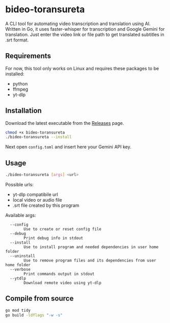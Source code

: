 # bideo-toransureta

A CLI tool for automating video transcription and translation using AI. Written in Go, it uses faster-whisper for transcription and Google Gemini for translation. Just enter the video link or file path to get translated subtitles in .srt format.

## Requirements

For now, this tool only works on Linux and requires these packages to be installed:

-   python
-   ffmpeg
-   yt-dlp

## Installation

Download the latest executable from the [Releases](https://github.com/patryk-ku/bideo-toransureta/releases) page.

```sh
chmod +x bideo-toransureta
./bideo-toransureta --install
```

Next open `config.toml` and insert here your Gemini API key.

## Usage

```sh
./bideo-toransureta [args] <url>
```

Possible urls:

-   yt-dlp compatibile url
-   local video or audio file
-   .srt file created by this program

Available args:

```
  --config
        Use to create or reset config file
  --debug
        Print debug info in stdout
  --install
        Use to install program and needed dependencies in user home folder
  --uninstall
        Use to remove program files and its dependencies from user home folder
  --verbose
        Print commands output in stdout
  --ytdlp
        Download remote video using yt-dlp
```

## Compile from source

```sh
go mod tidy
go build -ldflags "-w -s"
```
